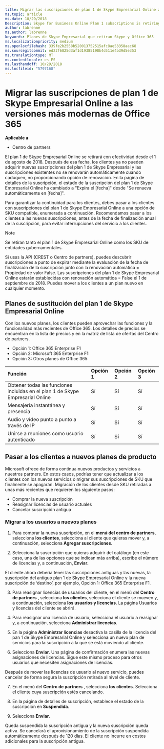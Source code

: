 ```yaml
---
title: Migrar las suscripciones de plan 1 de Skype Empresarial Online a las versiones más modernas de Office 365 | Centro de partners
ms.topic: article
ms.date: 10/29/2018
Description: Skype for Business Online Plan 1 subscriptions is retiring.
author: labrenne
ms.author: labrenne
keywords: Planes de Skype Empresarial que retiran Skype y Office 365
ms.localizationpriority: medium
ms.openlocfilehash: 339fe2b2558b520013752515afc8ae53358aac68
ms.sourcegitcommit: ed22f6825d3af1d19385198b4d511e4b39d5e353
ms.translationtype: MT
ms.contentlocale: es-ES
ms.lasthandoff: 10/29/2018
ms.locfileid: "5797168"
---
```

# <a name="migrate-skype-for-business-online-plan-1-subscriptions-to-newer-office-365-versions"></a>Migrar las suscripciones de plan 1 de Skype Empresarial Online a las versiones más modernas de Office 365

**Aplicable a**

- Centro de partners

El plan 1 de Skype Empresarial Online se retirará con efectividad desde el 1 de agosto de 2018. Después de esa fecha, los clientes ya no pueden adquirir nuevas suscripciones del plan 1 de Skype Empresarial y las suscripciones existentes no se renovarán automáticamente cuando caduquen, no proporcionando opción de renovación. En la página de detalles de la suscripción, el estado de la suscripción del plan 1 de Skype Empresarial Online ha cambiado a "Expira el [fecha]" desde "Se renueva automáticamente en [fecha]".  

Para garantizar la continuidad para los clientes, debes pasar a los clientes con suscripciones del plan 1 de Skype Empresarial Online a una opción de SKU compatible, enumerada a continuación. Recomendamos pasar a los clientes a las nuevas suscripciones, antes de la fecha de finalización anual de la suscripción, para evitar interrupciones del servicio a los clientes. 

>[!NOTE]
>Se retiran tanto el plan 1 de Skype Empresarial Online como los SKU de entidades gubernamentales.

Si usas la API (CREST o Centro de partners), puedes descubrir suscripciones a punto de expirar mediante la evaluación de la fecha de finalización de la suscripción junto con la renovación automática = Propiedad de valor False. Las suscripciones del plan 1 de Skype Empresarial Online estarán establecidas con renovación automática = False el 1 de septiembre de 2018. Puedes mover a los clientes a un plan nuevo en cualquier momento. 

## <a name="skype-for-business-online-plan-1-replacement-plans"></a>Planes de sustitución del plan 1 de Skype Empresarial Online

Con los nuevos planes, los clientes pueden aprovechar las funciones y la funcionalidad más recientes de Office 365. Los detalles de precios se encuentran en la lista de precios y en la matriz de lista de ofertas del Centro de partners. 

- Opción 1: Office 365 Enterprise F1
- Opción 2: Microsoft 365 Enterprise F1
- Opción 3: Otros planes de Office 365

|**Función**    |**Opción 1**   |**Opción 2**   |**Opción 3**   |
|:-----------------|:-----------------|:-------------|:------------|
|Obtener todas las funciones incluidas en el plan 1 de Skype Empresarial Online|Sí   |Sí   |Sí   |
|Mensajería instantánea y presencia |Sí   |Sí   |Sí   |
|Audio y vídeo punto a punto a través de IP|Sí   |Sí   |Sí   
|Unirse a reuniones como usuario autenticado| Sí   |Sí   |Sí   |

## <a name="transition-customers-to-new-product-plans"></a>Pasar a los clientes a nuevos planes de producto

Microsoft ofrece de forma continua nuevos productos y servicios a nuestros partners. En estos casos, podrías tener que actualizar a los clientes con los nuevos servicios o migrar sus suscripciones de SKU que finalmente se apagarán. Migración de los clientes desde SKU retiradas a unas más recientes que requieren los siguiente pasos:

- Comprar la nueva suscripción
- Reasignar licencias de usuario actuales
- Cancelar suscripción antigua

### <a name="migrate-your-customers-to-new-plans"></a>Migrar a los usuarios a nuevos planes

1. Para comprar la nueva suscripción, en el **menú del centro de partners**, selecciona **los clientes**, selecciona al cliente que quieras mover y, a continuación, selecciona **Agregar suscripciones**.

2. Selecciona la suscripción que quieras adquirir del catálogo (en este caso, una de las opciones que se indican más arriba), escribe el número de licencias y, a continuación, **Enviar**. 

El cliente ahora debería tener las suscripciones antiguas y las nuevas, la suscripción del antiguo plan 1 de Skype Empresarial Online y la nueva suscripción de ‘destino’, por ejemplo, Opción 1: Office 365 Enterprise F1.

3. Para reasignar licencias de usuarios del cliente, en el menú del **Centro de partners** , selecciona **los clientes**, selecciona el cliente se mueven y, a continuación, selecciona **los usuarios y licencias**. La página Usuarios y licencias del cliente se abrirá.

4. Para reasignar una licencia de usuario, selecciona el usuario a reasignar y, a continuación, selecciona **Administrar licencias**.

5. En la página **Administrar licencias** desactiva la casilla de la licencia del pan 1 de Skype Empresarial Online y selecciona un nuevo plan de servicios para la suscripción a la que se está moviendo al cliente.

6. Selecciona **Enviar**. Una página de confirmación enumera las nuevas asignaciones de licencias. Sigue este mismo proceso para otros usuarios que necesiten asignaciones de licencias.

Después de mover las licencias de usuario al nuevo servicio, puedes cancelar de forma segura la suscripción retirada al nivel de cliente.

7. En el menú del **Centro de partners** , selecciona **los clientes**. Selecciona el cliente cuya suscripción estés cancelando.

8. En la página de detalles de suscripción, establece el estado de la suscripción en **Suspendida**.

9. Selecciona **Enviar**.

Queda suspendida la suscripción antigua y la nueva suscripción queda activa. Se cancelará el aprovisionamiento de la suscripción suspendida automáticamente después de 120 días. El cliente no incurre en costos adicionales para la suscripción antigua.


